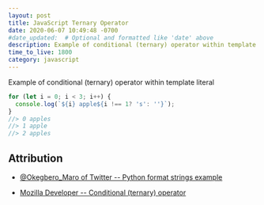 ```yaml
---
layout: post
title: JavaScript Ternary Operator
date: 2020-06-07 10:49:48 -0700
#date_updated:  # Optional and formatted like 'date' above
description: Example of conditional (ternary) operator within template literal
time_to_live: 1800
category: javascript
---
```




Example of conditional (ternary) operator within template literal


```javascript
for (let i = 0; i < 3; i++) {
  console.log(`${i} apple${i !== 1? 's': ''}`);
}
//> 0 apples
//> 1 apple
//> 2 apples
```


## Attribution


- [@Okegbero_Maro of Twitter -- Python format strings example](https://twitter.com/Okegbero_Maro/status/1268817975756324864)

- [Mozilla Developer -- Conditional (ternary) operator](https://developer.mozilla.org/en-US/docs/Web/JavaScript/Reference/Operators/Conditional_Operator)

